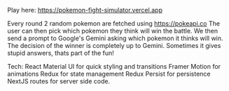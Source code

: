 Play here: https://pokemon-fight-simulator.vercel.app

Every round 2 random pokemon are fetched using https://pokeapi.co
The user can then pick which pokemon they think will win the battle.
We then send a prompt to Google's Gemini asking which pokemon it thinks will win. The decision of the winner is completely up to Gemini.
Sometimes it gives stupid answers, thats part of the fun!

Tech:
    React
    Material UI for quick styling and transitions
    Framer Motion for animations
    Redux for state management
    Redux Persist for persistence
    NextJS routes for server side code.
